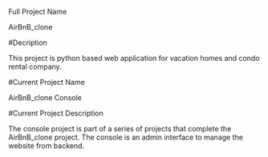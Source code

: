 Full Project Name

AirBnB_clone

#Decription 

This project is python based web application for vacation homes and condo rental company.

#Current Project Name 

AirBnB_clone Console

#Current Project Description

The console project is part of a series of projects that complete the AirBnB_clone project. The console is an admin interface to manage the website from backend.



